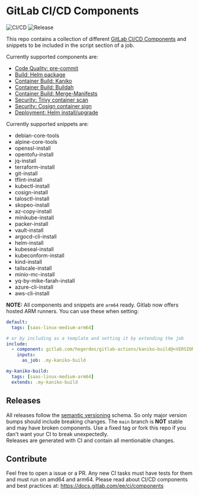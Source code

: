 # GitLab CI/CD Components
![CI/CD](https://gitlab.com/hegerdes/gitlab-actions/badges/main/pipeline.svg)
![Release](https://gitlab.com/hegerdes/gitlab-actions/-/badges/release.svg)

This repo contains a collection of different [GitLab CI/CD Components](https://about.gitlab.com/blog/2023/12/21/introducing-the-gitlab-ci-cd-catalog-beta/) and snippets to be included in the script section of a job.

Currently supported components are:
 * [Code Quality: pre-commit](https://gitlab.com/hegerdes/gitlab-actions/-/tree/main/templates/pre-commit.md)
 * [Build: Helm package](https://gitlab.com/hegerdes/gitlab-actions/-/tree/main/templates/helm-package.md)
 * [Container Build: Kaniko](https://gitlab.com/hegerdes/gitlab-actions/-/tree/main/templates/kaniko-build.md)
 * [Container Build: Buildah](https://gitlab.com/hegerdes/gitlab-actions/-/tree/main/templates/buildash-build.md)
 * [Container Build: Merge-Manifests](https://gitlab.com/hegerdes/gitlab-actions/-/tree/main/templates/container-manifest-merge.md)
 * [Security: Trivy container scan](https://gitlab.com/hegerdes/gitlab-actions/-/tree/main/templates/trivy-container-scan.md)
 * [Security: Cosign container sign](https://gitlab.com/hegerdes/gitlab-actions/-/tree/main/templates/cosign-container.md)
 * [Deployment: Helm install/upgrade](https://gitlab.com/hegerdes/gitlab-actions/-/tree/main/templates/helm-install.md)

Currently supported snippets are:
 * debian-core-tools
 * alpine-core-tools
 * openssl-install
 * opentofu-install
 * jq-install
 * terraform-install
 * git-install
 * tflint-install
 * kubectl-install
 * cosign-install
 * talosctl-install
 * skopeo-install
 * az-copy-install
 * minikube-install
 * packer-install
 * vault-install
 * argocd-cli-install
 * helm-install
 * kubeseal-install
 * kubeconform-install
 * kind-install
 * tailscale-install
 * minio-mc-install
 * yq-by-mike-farah-install
 * azure-cli-install
 * aws-cli-install

**NOTE:** All components and snippets are `arm64` ready. Gitlab now offers hosted ARM runners. You can use these when setting:
```yaml
default:
  tags: [saas-linux-medium-arm64]

# or by including as a template and setting it by extending the job
include:
  - component: gitlab.com/hegerdes/gitlab-actions/kaniko-build@<VERSION>
    inputs:
      as_job: .my-kaniko-build

my-kaniko-build:
  tags: [saas-linux-medium-arm64]
  extends: .my-kaniko-build
```

## Releases
All releases follow the [semantic versioning](https://semver.org/) schema. So only major version bumps should include breaking changes. The `main` branch is **NOT** stable and may have broken components. Use a fixed tag or fork this repo if you dan't want your CI to break unexpectedly.  
Releases are generated with CI and contain all mentionable changes.

## Contribute

Feel free to open a issue or a PR. Any new CI tasks must have tests for them and must run on amd64 and arm64.
Please read about CI/CD components and best practices at: https://docs.gitlab.com/ee/ci/components
